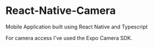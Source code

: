 # React-Native-Camera

Mobile Application built using React Native and Typescript 

For camera access I've used the Expo Camera SDK.

